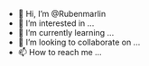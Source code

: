 - 👋 Hi, I’m @Rubenmarlin
- 👀 I’m interested in ...
- 🌱 I’m currently learning ...
- 💞️ I’m looking to collaborate on ...
- 📫 How to reach me ...

<!---
Rubenmarlin/Rubenmarlin is a ✨ special ✨ repository because its `README.md` (this file) appears on your GitHub profile.
You can click the Preview link to take a look at your changes.
--->
